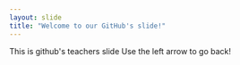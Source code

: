 ```yaml
---
layout: slide
title: "Welcome to our GitHub's slide!"
---
```

This is github's teachers slide
Use the left arrow to go back!
